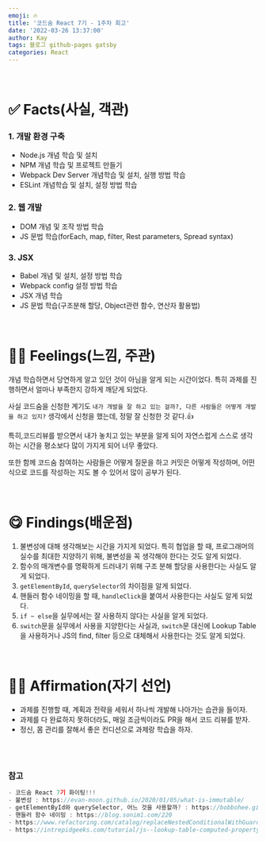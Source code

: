 ```yaml
---
emoji: 🔥
title: '코드숨 React 7기 - 1주차 회고'
date: '2022-03-26 13:37:00'
author: Kay
tags: 블로그 github-pages gatsby
categories: React
---
```


<br>

# ✅ Facts(사실, 객관)

### 1. 개발 환경 구축

- Node.js 개념 학습 및 설치
- NPM 개념 학습 및 프로젝트 만들기
- Webpack Dev Server 개념학습 및 설치, 실행 방법 학습
- ESLint 개념학습 및 설치, 설정 방법 학습

### 2. 웹 개발

- DOM 개념 및 조작 방법 학습
- JS 문법 학습(forEach, map, filter, Rest parameters, Spread syntax)

### 3. JSX

- Babel 개념 및 설치, 설정 방법 학습
- Webpack config 설정 방법 학습
- JSX 개념 학습
- JS 문법 학습(구조분해 할당, Object관련 함수, 연산자 활용법)

<br>

# 🙋‍♂️ Feelings(느낌, 주관)

개념 학습하면서 당연하게 알고 있던 것이 아님을 알게 되는 시간이었다. 특히 과제를 진행하면서 얼마나 부족한지 강하게 깨닫게 되었다.

사실 코드숨을 신청한 계기도 `내가 개발을 잘 하고 있는 걸까?, 다른 사람들은 어떻게 개발을 하고 있지?` 생각에서 신청을 했는데, 정말 잘 신청한 것 같다.👍

특히,코드리뷰를 받으면서 내가 놓치고 있는 부분을 알게 되어 자연스럽게 스스로 생각하는 시간을 평소보다 많이 가지게 되어 너무 좋았다.

또한 함께 코드숨 참여하는 사람들은 어떻게 질문을 하고 커밋은 어떻게 작성하며, 어떤 식으로 코드를 작성하는 지도 볼 수 있어서 많이 공부가 된다.

<br>

# 😋 Findings(배운점)

1. 불변성에 대해 생각해보는 시간을 가지게 되었다. 특히 협업을 할 때, 프로그래머의 실수를 최대한 지양하기 위해, 불변성을 꼭 생각해야 한다는 것도 알게 되었다.
2. 함수의 매개변수를 명확하게 드러내기 위해 구조 분해 할당을 사용한다는 사실도 알게 되었다.
3. `getElementById`, `querySelector`의 차이점을 알게 되었다.
4. 핸들러 함수 네이밍을 할 때, `handleClick`을 붙여서 사용한다는 사실도 알게 되었다.
5. `if ~ else`을 실무에서는 잘 사용하지 않다는 사실을 알게 되었다.
6. `switch`문을 실무에서 사용을 지양한다는 사실과, `switch`문 대신에 Lookup Table을 사용하거나 JS의 find, filter 등으로 대체해서 사용한다는 것도 알게 되었다.

<br>

# 👨‍💻 Affirmation(자기 선언)

- 과제를 진행할 때, 계획과 전략을 세워서 하나씩 개발해 나아가는 습관을 들이자.
- 과제를 다 완료하지 못하더라도, 매일 조금씩이라도 PR을 해서 코드 리뷰를 받자.
- 정신, 몸 관리를 잘해서 좋은 컨디션으로 과제랑 학습을 하자.

<br>
<br>

### 참고

```js
- 코드숨 React 7기 화이팅!!!
- 불변성 : https://evan-moon.github.io/2020/01/05/what-is-immutable/
- getElementById와 querySelector, 어느 것을 사용할까? : https://bobbohee.github.io/2021-02-12/getelementbyid-versus-queryselector
- 핸들러 함수 네이밍 : https://blog.sonim1.com/220
- https://www.refactoring.com/catalog/replaceNestedConditionalWithGuardClauses.html
- https://intrepidgeeks.com/tutorial/js--lookup-table-computed-property-name
```

```toc

```
